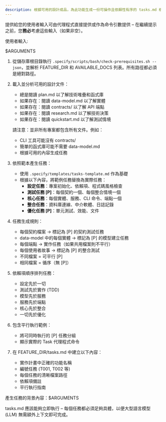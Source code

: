 ```yaml
---
description: 根據可用的設計成品，為此功能生成一份可操作且依賴性有序的 tasks.md 檔案。
---
```


提供給您的使用者輸入可由代理程式直接提供或作為命令引數提供 – 在繼續提示之前，您**務必**考慮這些輸入（如果非空）。

使用者輸入:

$ARGUMENTS

1. 從儲存庫根目錄執行 `.specify/scripts/bash/check-prerequisites.sh --json`，並解析 FEATURE_DIR 和 AVAILABLE_DOCS 列表。所有路徑都必須是絕對路徑。
2. 載入並分析可用的設計文件：
   - 總是閱讀 plan.md 以了解技術堆疊和函式庫
   - 如果存在：閱讀 data-model.md 以了解實體
   - 如果存在：閱讀 contracts/ 以了解 API 端點
   - 如果存在：閱讀 research.md 以了解技術決策
   - 如果存在：閱讀 quickstart.md 以了解測試情境

   請注意：並非所有專案都包含所有文件。例如：
   - CLI 工具可能沒有 contracts/
   - 簡單的函式庫可能不需要 data-model.md
   - 根據可用的內容生成任務

3. 依照範本產生任務：
   - 使用 `.specify/templates/tasks-template.md` 作為基礎
   - 根據以下內容，將範例任務替換為實際任務：
     * **設定任務**：專案初始化、依賴項、程式碼風格檢查
     * **測試任務 [P]**：每個契約一個、每個整合情境一個
     * **核心任務**：每個實體、服務、CLI 命令、端點一個
     * **整合任務**：資料庫連線、中介軟體、日誌記錄
     * **優化任務 [P]**：單元測試、效能、文件

4. 任務生成規則：
   - 每個契約檔案 → 標記為 [P] 的契約測試任務
   - data-model 中的每個實體 → 標記為 [P] 的模型建立任務
   - 每個端點 → 實作任務（如果共用檔案則不平行）
   - 每個使用者故事 → 標記為 [P] 的整合測試
   - 不同檔案 = 可平行 [P]
   - 相同檔案 = 循序（無 [P]）

5. 依賴項順序排列任務：
   - 設定先於一切
   - 測試先於實作 (TDD)
   - 模型先於服務
   - 服務先於端點
   - 核心先於整合
   - 一切先於優化

6. 包含平行執行範例：
   - 將可同時執行的 [P] 任務分組
   - 顯示實際的 Task 代理程式命令

7. 在 FEATURE_DIR/tasks.md 中建立以下內容：
   - 實作計畫中正確的功能名稱
   - 編號任務 (T001, T002 等)
   - 每個任務的清晰檔案路徑
   - 依賴項備註
   - 平行執行指南

產生任務的背景內容：$ARGUMENTS

tasks.md 應該能夠立即執行 – 每個任務都必須足夠具體，以便大型語言模型 (LLM) 無需額外上下文即可完成。